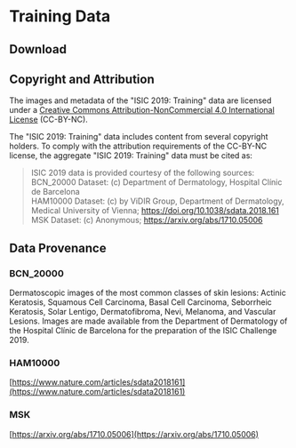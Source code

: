 # Training Data

## Download

<download-data/>

## Copyright and Attribution

The images and metadata of the "ISIC 2019: Training" data are licensed under a
[Creative Commons Attribution-NonCommercial 4.0 International License](http://creativecommons.org/licenses/by-nc/4.0/)
(CC-BY-NC).

The "ISIC 2019: Training" data includes content from several copyright
holders. To comply with the attribution requirements of the CC-BY-NC license,
the aggregate "ISIC 2019: Training" data must be cited as:

> ISIC 2019 data is provided courtesy of the following sources:<br>
> BCN_20000 Dataset: (c) Department of Dermatology, Hospital Clínic de Barcelona<br>
> HAM10000 Dataset: (c) by ViDIR Group, Department of Dermatology, Medical University of Vienna; https://doi.org/10.1038/sdata.2018.161<br>
> MSK Dataset: (c) Anonymous; https://arxiv.org/abs/1710.05006<br>

## Data Provenance

### BCN_20000
Dermatoscopic images of the most common classes of skin lesions: Actinic Keratosis, Squamous Cell
Carcinoma, Basal Cell Carcinoma, Seborrheic Keratosis, Solar Lentigo, Dermatofibroma, Nevi,
Melanoma, and Vascular Lesions. Images are made available from the Department of Dermatology of the
Hospital Clínic de Barcelona for the preparation of the ISIC Challenge 2019.

### HAM10000
[https://www.nature.com/articles/sdata2018161](https://www.nature.com/articles/sdata2018161)

### MSK
[https://arxiv.org/abs/1710.05006](https://arxiv.org/abs/1710.05006)
